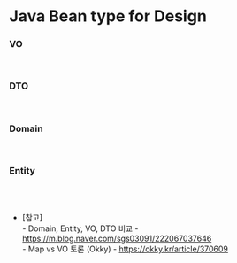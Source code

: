 # Java Bean type for Design

### VO

<br>

### DTO

<br>

### Domain

<br>

### Entity

<br>


<br>

* [참고] <br>
  *-* Domain, Entity, VO, DTO 비교 - https://m.blog.naver.com/sgs03091/222067037646 <br>
  *-* Map vs VO 토론 (Okky) - https://okky.kr/article/370609 <br>